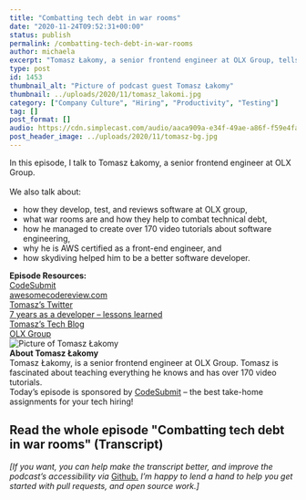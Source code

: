 ```yaml
---
title: "Combatting tech debt in war rooms"
date: "2020-11-24T09:52:31+00:00"
status: publish
permalink: /combatting-tech-debt-in-war-rooms
author: michaela
excerpt: "Tomasz Łakomy, a senior frontend engineer at OLX Group, tells us everything about how to use war rooms to combat technical debt."
type: post
id: 1453
thumbnail_alt: "Picture of podcast guest Tomasz Łakomy"
thumbnail: ../uploads/2020/11/tomasz_lakomi.jpg
category: ["Company Culture", "Hiring", "Productivity", "Testing"]
tag: []
post_format: []
audio: https://cdn.simplecast.com/audio/aaca909a-e34f-49ae-a86f-f59e4fa807f0/episodes/b13a1e7f-9661-47fe-9292-751581b7f3c0/audio/0fd939a3-49d6-4fa1-b634-e7a889922646/default_tc.mp3
post_header_image: ../uploads/2020/11/tomasz-bg.jpg
---
```



<div class="episode-about">
In this episode, I talk to Tomasz Łakomy, a senior frontend engineer at OLX Group.
<br/> <br/>We also talk about:
<ul>
<li> how they develop, test, and reviews software at OLX group,</li>
<li> what war rooms are and how they help to combat technical debt,</li>
<li> how he managed to create over 170 video tutorials about software engineering,</li>
<li> why he is AWS certified as a front-end engineer, and</li>
<li> how skydiving helped him to be a better software developer.</li>

</ul>
</div>
<div class=" episode-links">
<b>Episode Resources:</b><br/>
<a href="https://codesubmit.io/">CodeSubmit</a><br/>
<a href="https://www.michaelagreiler.com/workshops">awesomecodereview.com</a><br/>
<a href="https://twitter.com/tlakomy">Tomasz’s Twitter</a><br/>
<a href="https://tlakomy.com/seven-years-as-a-developer-lessons-learned">7 years as a developer – lessons learned</a><br/>
<a href="https://tlakomy.com/">Tomasz’s Tech Blog</a><br/>
<a href="https://www.olxgroup.com/">OLX Group</a><br/>
</div>

<div class="row pt-2 align-items-center">
<div class="col-4 guest-picture">
<img src="../uploads/2020/11/tomasz_lakomi.jpg" alt=" Picture of Tomasz Łakomy"/>
</div>
<div class="col-8 guest-about">
<b>About Tomasz Łakomy</b><br/>
Tomasz Łakomy, is a senior frontend engineer at OLX Group. Tomasz is fascinated about teaching everything he knows and has over 170 video tutorials.
</div>
</div>

<div class="sponsorship"> Today’s episode is sponsored by <a href="https://codesubmit.io/" target="_blank" rel="noreferrer" >CodeSubmit</a> – the best take-home assignments for your tech hiring! </div>

## Read the whole episode "Combatting tech debt in war rooms" (Transcript)

_\[If you want, you can help make the transcript better, and improve the podcast’s accessibility via_ [Github](https://github.com/mgreiler/se-unlocked/tree/master/Transcripts)_[.](https://github.com/mgreiler/se-unlocked/tree/master/Transcripts) I’m happy to lend a hand to help you get started with pull requests, and open source work.\]_
